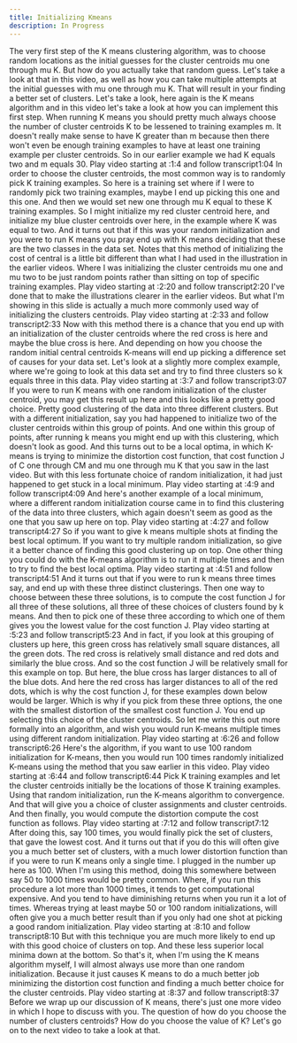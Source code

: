 ```yaml
---
title: Initializing Kmeans
description: In Progress
---
```


The very first step of the K means clustering algorithm, was to choose random locations as the initial guesses for the cluster centroids mu one through mu K. But how do you actually take that random guess. Let's take a look at that in this video, as well as how you can take multiple attempts at the initial guesses with mu one through mu K. That will result in your finding a better set of clusters. Let's take a look, here again is the K means algorithm and in this video let's take a look at how you can implement this first step. When running K means you should pretty much always choose the number of cluster centroids K to be lessened to training examples m. It doesn't really make sense to have K greater than m because then there won't even be enough training examples to have at least one training example per cluster centroids. So in our earlier example we had K equals two and m equals 30.
Play video starting at :1:4 and follow transcript1:04
In order to choose the cluster centroids, the most common way is to randomly pick K training examples. So here is a training set where if I were to randomly pick two training examples, maybe I end up picking this one and this one. And then we would set new one through mu K equal to these K training examples. So I might initialize my red cluster centroid here, and initialize my blue cluster centroids over here, in the example where K was equal to two. And it turns out that if this was your random initialization and you were to run K means you pray end up with K means deciding that these are the two classes in the data set. Notes that this method of initializing the cost of central is a little bit different than what I had used in the illustration in the earlier videos. Where I was initializing the cluster centroids mu one and mu two to be just random points rather than sitting on top of specific training examples.
Play video starting at :2:20 and follow transcript2:20
I've done that to make the illustrations clearer in the earlier videos. But what I'm showing in this slide is actually a much more commonly used way of initializing the clusters centroids.
Play video starting at :2:33 and follow transcript2:33
Now with this method there is a chance that you end up with an initialization of the cluster centroids where the red cross is here and maybe the blue cross is here. And depending on how you choose the random initial central centroids K-means will end up picking a difference set of causes for your data set. Let's look at a slightly more complex example, where we're going to look at this data set and try to find three clusters so k equals three in this data.
Play video starting at :3:7 and follow transcript3:07
If you were to run K means with one random initialization of the cluster centroid, you may get this result up here and this looks like a pretty good choice. Pretty good clustering of the data into three different clusters. But with a different initialization, say you had happened to initialize two of the cluster centroids within this group of points. And one within this group of points, after running k means you might end up with this clustering, which doesn't look as good. And this turns out to be a local optima, in which K-means is trying to minimize the distortion cost function, that cost function J of C one through CM and mu one through mu K that you saw in the last video. But with this less fortunate choice of random initialization, it had just happened to get stuck in a local minimum.
Play video starting at :4:9 and follow transcript4:09
And here's another example of a local minimum, where a different random initialization course came in to find this clustering of the data into three clusters, which again doesn't seem as good as the one that you saw up here on top.
Play video starting at :4:27 and follow transcript4:27
So if you want to give k means multiple shots at finding the best local optimum. If you want to try multiple random initialization, so give it a better chance of finding this good clustering up on top. One other thing you could do with the K-means algorithm is to run it multiple times and then to try to find the best local optima.
Play video starting at :4:51 and follow transcript4:51
And it turns out that if you were to run k means three times say, and end up with these three distinct clusterings. Then one way to choose between these three solutions, is to compute the cost function J for all three of these solutions, all three of these choices of clusters found by k means. And then to pick one of these three according to which one of them gives you the lowest value for the cost function J.
Play video starting at :5:23 and follow transcript5:23
And in fact, if you look at this grouping of clusters up here, this green cross has relatively small square distances, all the green dots. The red cross is relatively small distance and red dots and similarly the blue cross. And so the cost function J will be relatively small for this example on top. But here, the blue cross has larger distances to all of the blue dots. And here the red cross has larger distances to all of the red dots, which is why the cost function J, for these examples down below would be larger. Which is why if you pick from these three options, the one with the smallest distortion of the smallest cost function J. You end up selecting this choice of the cluster centroids. So let me write this out more formally into an algorithm, and wish you would run K-means multiple times using different random initialization.
Play video starting at :6:26 and follow transcript6:26
Here's the algorithm, if you want to use 100 random initialization for K-means, then you would run 100 times randomly initialized K-means using the method that you saw earlier in this video.
Play video starting at :6:44 and follow transcript6:44
Pick K training examples and let the cluster centroids initially be the locations of those K training examples. Using that random initialization, run the K-means algorithm to convergence. And that will give you a choice of cluster assignments and cluster centroids. And then finally, you would compute the distortion compute the cost function as follows.
Play video starting at :7:12 and follow transcript7:12
After doing this, say 100 times, you would finally pick the set of clusters, that gave the lowest cost. And it turns out that if you do this will often give you a much better set of clusters, with a much lower distortion function than if you were to run K means only a single time. I plugged in the number up here as 100. When I'm using this method, doing this somewhere between say 50 to 1000 times would be pretty common. Where, if you run this procedure a lot more than 1000 times, it tends to get computational expensive. And you tend to have diminishing returns when you run it a lot of times. Whereas trying at least maybe 50 or 100 random initializations, will often give you a much better result than if you only had one shot at picking a good random initialization.
Play video starting at :8:10 and follow transcript8:10
But with this technique you are much more likely to end up with this good choice of clusters on top. And these less superior local minima down at the bottom. So that's it, when I'm using the K means algorithm myself, I will almost always use more than one random initialization. Because it just causes K means to do a much better job minimizing the distortion cost function and finding a much better choice for the cluster centroids.
Play video starting at :8:37 and follow transcript8:37
Before we wrap up our discussion of K means, there's just one more video in which I hope to discuss with you. The question of how do you choose the number of clusters centroids? How do you choose the value of K? Let's go on to the next video to take a look at that.
